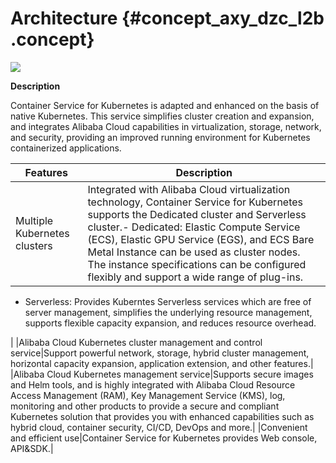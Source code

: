 # Architecture {#concept_axy_dzc_l2b .concept}

![](http://static-aliyun-doc.oss-cn-hangzhou.aliyuncs.com/assets/img/15498/15344773497457_en-US.png)

**Description**

Container Service for Kubernetes is adapted and enhanced on the basis of native Kubernetes. This service simplifies cluster creation and expansion, and integrates Alibaba Cloud capabilities in virtualization, storage, network, and security, providing an improved running environment for Kubernetes containerized applications.

|Features|Description|
|--------|-----------|
|Multiple Kubernetes clusters|Integrated with Alibaba Cloud virtualization technology, Container Service for Kubernetes supports the Dedicated cluster and Serverless cluster.-   Dedicated: Elastic Compute Service \(ECS\), Elastic GPU Service \(EGS\), and ECS Bare Metal Instance can be used as cluster nodes. The instance specifications can be configured flexibly and support a wide range of plug-ins.
-   Serverless: Provides Kuberntes Serverless services which are free of server management, simplifies the underlying resource management, supports flexible capacity expansion, and reduces resource overhead.

|
|Alibaba Cloud Kubernetes cluster management and control service|Support powerful network, storage, hybrid cluster management, horizontal capacity expansion, application extension, and other features.|
|Alibaba Cloud Kubernetes management service|Supports secure images and Helm tools, and is highly integrated with Alibaba Cloud Resource Access Management \(RAM\), Key Management Service \(KMS\), log, monitoring and other products to provide a secure and compliant Kubernetes solution that provides you with enhanced capabilities such as hybrid cloud, container security, CI/CD, DevOps and more.|
|Convenient and efficient use|Container Service for Kubernetes provides Web console, API&SDK.|

